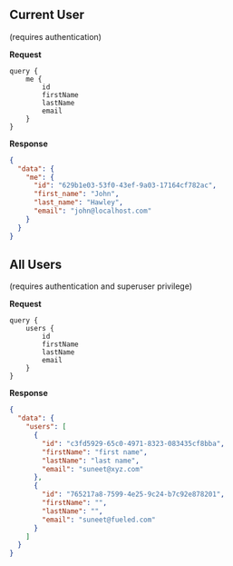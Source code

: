 ## Current User
(requires authentication)

__Request__
```
query {
    me {
        id
        firstName
        lastName
        email
    }
}
```

__Response__

```json lines
{
  "data": {
    "me": {
      "id": "629b1e03-53f0-43ef-9a03-17164cf782ac",
      "first_name": "John",
      "last_name": "Hawley",
      "email": "john@localhost.com"
    }
  }
}
```


## All Users
(requires authentication and superuser privilege)

__Request__
```
query {
    users {
        id
        firstName
        lastName
        email
    }
}
```

__Response__

```json lines
{
  "data": {
    "users": [
      {
        "id": "c3fd5929-65c0-4971-8323-083435cf8bba",
        "firstName": "first name",
        "lastName": "last name",
        "email": "suneet@xyz.com"
      },
      {
        "id": "765217a8-7599-4e25-9c24-b7c92e878201",
        "firstName": "",
        "lastName": "",
        "email": "suneet@fueled.com"
      }
    ]
  }
}
```
